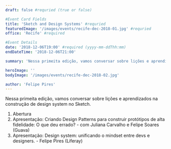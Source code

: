 ```yaml
---
draft: false #requried (true or false)

#Event Card Fields
title: 'Sketch and Design Systems' #requried
featuredImage: '/images/events/recife-dec-2018-01.jpg' #requried
office: 'Recife' #required

#Event Details
date: '2018-12-06T19:00' #required (yyyy-mm-ddThh:mm)
endDateTime: '2018-12-06T21:00'

summary: 'Nessa primeita edição, vamos conversar sobre lições e aprendizados na construção de design system no Sketch.'

heroImage: ''
bodyImage: '/images/events/recife-dec-2018-02.jpg'

author: 'Felipe Pires'
---
```


Nessa primeita edição, vamos conversar sobre lições e aprendizados na construção de design system no Sketch.

1.  Abertura
1.  Apresentação: Criando Design Patterns para construir protótipos de alta fidelidade: O que deu errado? - com Juliana Carvalho e Felipe Soares (Guava)
1.  Apresentação: Design system: unificando o mindset entre devs e designers. - Felipe Pires (Liferay)
